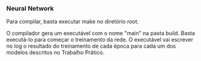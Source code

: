 ### Neural Network

Para compilar, basta executar make no diretório root.

O compilador gera um executável com o nome "main" na pasta build. Basta executá-lo
para começar o treinamento da rede. O executável vai escrever no log o 
resultado do treinamento de cada época para cada um dos modelos descritos no Trabalho Prático.
